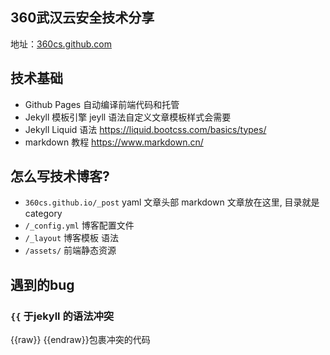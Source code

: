 
## 360武汉云安全技术分享

地址：[360cs.github.com](https://360cs.github.com)
## 技术基础
- Github Pages 自动编译前端代码和托管 
- Jekyll 模板引擎 jeyll 语法自定义文章模板样式会需要
- Jekyll Liquid 语法 https://liquid.bootcss.com/basics/types/
- markdown 教程 https://www.markdown.cn/

## 怎么写技术博客?

- `360cs.github.io/_post` yaml 文章头部 markdown 文章放在这里, 目录就是category
- `/_config.yml` 博客配置文件
- `/_layout` 博客模板 语法
- `/assets/` 前端静态资源


## 遇到的bug

### `{{` 于jekyll 的语法冲突
{{raw}} {{endraw}}包裹冲突的代码


